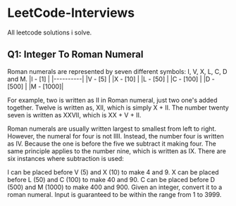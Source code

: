 # LeetCode-Interviews
All leetcode solutions i solve.


## Q1: Integer To Roman Numeral

Roman numerals are represented by seven different symbols: I, V, X, L, C, D and M.
|I - [1]   |
|----------|
|V - [5]   |
|X - [10]  |
|L - [50]  |
|C - [100] |
|D - [500] |
|M - [1000]|

For example, two is written as II in Roman numeral, just two one's added together. Twelve is written as, XII, which is simply X + II. The number twenty seven is written as XXVII, which is XX + V + II.

Roman numerals are usually written largest to smallest from left to right. However, the numeral for four is not IIII. Instead, the number four is written as IV. Because the one is before the five we subtract it making four. The same principle applies to the number nine, which is written as IX. There are six instances where subtraction is used:

I can be placed before V (5) and X (10) to make 4 and 9. 
X can be placed before L (50) and C (100) to make 40 and 90. 
C can be placed before D (500) and M (1000) to make 400 and 900.
Given an integer, convert it to a roman numeral. Input is guaranteed to be within the range from 1 to 3999.
